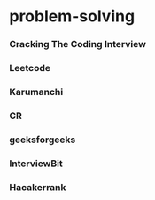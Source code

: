 # problem-solving

### Cracking The Coding Interview
### Leetcode
### Karumanchi
### CR
### geeksforgeeks
### InterviewBit
### Hacakerrank
